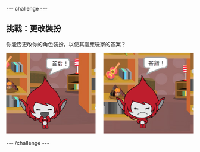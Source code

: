 --- challenge ---
## 挑戰：更改裝扮
你能否更改你的角色裝扮，以使其迴應玩家的答案？

![screenshot](images/brain-costume.png)


--- /challenge ---
